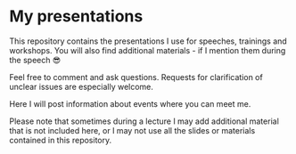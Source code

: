 # My presentations

This repository contains the presentations I use for speeches, trainings and workshops. You will also find additional materials - if I mention them during the speech 😎

Feel free to comment and ask questions. Requests for clarification of unclear issues are especially welcome.


Here I will post information about events where you can meet me.


Please note that sometimes during a lecture I may add additional material that is not included here, or I may not use all the slides or materials contained in this repository.
